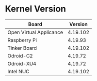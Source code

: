 
# Kernel Version

| Board | Version |
|-------|---------|
| Open Virtual Applicance | 4.19.102 |
| Raspberry Pi | 4.19.93 |
| Tinker Board | 4.19.102 |
| Odroid-C2 | 4.19.72 |
| Odroid-XU4 | 4.19.72 |
| Intel NUC | 4.19.102 |
